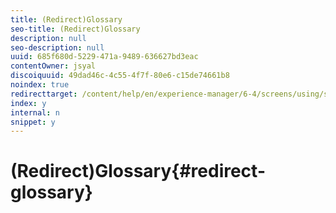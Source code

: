 ```yaml
---
title: (Redirect)Glossary
seo-title: (Redirect)Glossary
description: null
seo-description: null
uuid: 685f680d-5229-471a-9489-636627bd3eac
contentOwner: jsyal
discoiquuid: 49dad46c-4c55-4f7f-80e6-c15de74661b8
noindex: true
redirecttarget: /content/help/en/experience-manager/6-4/screens/using/screens-glossary
index: y
internal: n
snippet: y
---
```


# (Redirect)Glossary{#redirect-glossary}

